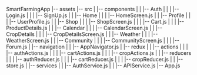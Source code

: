 SmartFarmingApp
|-- assets
|-- src
|   |-- components
|   |   |-- Auth
|   |   |   |-- Login.js
|   |   |   |-- SignUp.js
|   |   |-- Home
|   |   |   |-- HomeScreen.js
|   |   |-- Profile
|   |   |   |-- UserProfile.js
|   |   |-- Shop
|   |   |   |-- ShopScreen.js
|   |   |   |-- Cart.js
|   |   |   |-- ProductDetails.js
|   |   |-- Calendar
|   |   |   |-- CalendarScreen.js
|   |   |-- CropDetails
|   |   |   |-- CropDetailsScreen.js
|   |   |-- Weather
|   |   |   |-- WeatherScreen.js
|   |   |-- Community
|   |   |   |-- CommunityScreen.js
|   |   |   |-- Forum.js
|   |-- navigation
|   |   |-- AppNavigator.js
|   |-- redux
|   |   |-- actions
|   |   |   |-- authActions.js
|   |   |   |-- cartActions.js
|   |   |   |-- cropActions.js
|   |   |-- reducers
|   |   |   |-- authReducer.js
|   |   |   |-- cartReducer.js
|   |   |   |-- cropReducer.js
|   |   |-- store.js
|   |-- services
|   |   |-- AuthService.js
|   |   |-- APIService.js
|-- App.js
